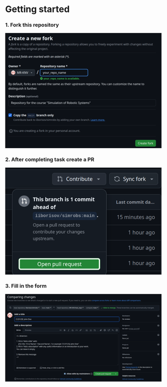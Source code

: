 # Getting started

### 1. Fork this repository 
<img src="./imgs/fork_screenshot.png" width = '500'>

### 2. After completing task create a PR
<img src="./imgs/pr_screenshot.png" width = '500'>

### 3. Fill in the form
<img src="./imgs/form_screenshot.png" width = '500'>
   